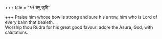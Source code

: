 +++
title = "११ तमु ष्टुहि"

+++
Praise him whose bow is strong and sure his arrow, him who is Lord of every balm that bealeth.  
     Worship thou Rudra for his great good favour: adore the Asura, God, with salutations.